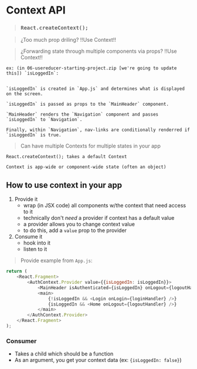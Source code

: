 # Context API

> ### `React.createContext();`

> ¿Too much prop driling? !!Use Context!!

> ¿Forwarding state through multiple components via props? !!Use Context!!

    ex: (in 06-usereducer-starting-project.zip [we're going to update this]) `isLoggedIn`:


    `isLoggedIn` is created in `App.js` and determines what is displayed on the screen.

    `isLoggedIn` is passed as props to the `MainHeader` component.

    `MainHeader` renders the `Navigation` component and passes `isLoggedIn` to `Navigation`.

    Finally, within `Navigation`, nav-links are conditionally renderred if `isLoggedIn` is true.

> Can have multiple Contexts for multiple states in your app

    React.createContext(); takes a default Context

    Context is app-wide or component-wide state (often an object)

## How to use context in your app

1. Provide it
    - wrap (in JSX code) all components w/the context that need access to it
    - technically don't *need* a provider if context has a default value
    - a provider allows you to change context value
    - to do this, add a ```value``` prop to the provider
2. Consume it
    - hook into it
    - listen to it

> Provide example from `App.js`:

```javascript
return (
    <React.Fragment>
        <AuthContext.Provider value={{isLoggedIn: isLoggedIn}}>
            <MainHeader isAuthenticated={isLoggedIn} onLogout={logoutHandler} />
            <main>
                {!isLoggedIn && <Login onLogin={loginHandler} />}
                {isLoggedIn && <Home onLogout={logoutHandler} />}
            </main>
        </AuthContext.Provider>
    </React.Fragment>
);
```


### Consumer
* Takes a child which should be a function
* As an argument, you get your context data (ex: ```{isLoggedIn: false}```)